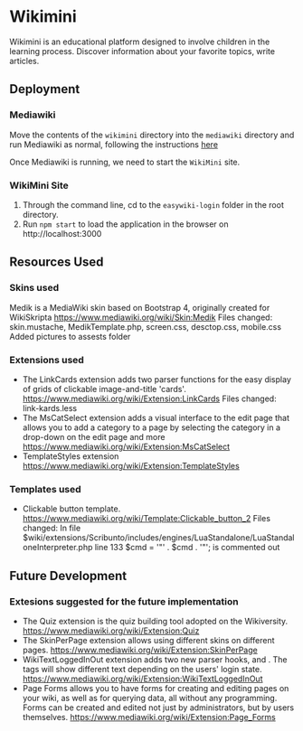 # Wikimini
 
Wikimini is an educational platform designed to involve children in the learning process. Discover information about your favorite topics, write articles.

## Deployment

### Mediawiki 

Move the contents of the `wikimini` directory into the `mediawiki` directory and run Mediawiki as normal, following the instructions [here](https://www.mediawiki.org/wiki/Manual:Running_MediaWiki_on_Debian_or_Ubuntu)

Once Mediawiki is running, we need to start the `WikiMini` site.

### WikiMini Site

1) Through the command line, cd to the `easywiki-login` folder in the root directory.
2) Run `npm start` to load the application in the browser on http://localhost:3000
 
## Resources Used

### Skins used
Medik is a MediaWiki skin based on Bootstrap 4, originally created for WikiSkripta
https://www.mediawiki.org/wiki/Skin:Medik
Files changed: skin.mustache, MedikTemplate.php, screen.css, desctop.css, mobile.css
Added pictures to assests folder

### Extensions used
 
* The LinkCards extension adds two parser functions for the easy display of grids of clickable image-and-title 'cards'.
https://www.mediawiki.org/wiki/Extension:LinkCards
Files changed: link-kards.less
* The MsCatSelect extension adds a visual interface to the edit page that allows you to add a category to a page by selecting the category in a drop-down on the edit page and more
https://www.mediawiki.org/wiki/Extension:MsCatSelect
* TemplateStyles extension
https://www.mediawiki.org/wiki/Extension:TemplateStyles

### Templates used
 
* Clickable button template.
https://www.mediawiki.org/wiki/Template:Clickable_button_2
Files changed: 
In file $wiki/extensions/Scribunto/includes/engines/LuaStandalone/LuaStandaloneInterpreter.php line 133 $cmd = '"' . $cmd . '"'; is commented out
 
## Future Development

### Extesions suggested for the future implementation
 
* The Quiz extension is the quiz building tool adopted on the Wikiversity.
https://www.mediawiki.org/wiki/Extension:Quiz
* The SkinPerPage extension allows using different skins on different pages.
https://www.mediawiki.org/wiki/Extension:SkinPerPage
* WikiTextLoggedInOut extension adds two new parser hooks, <loggedin> and <loggedout>. The tags will show different text depending on the users' login state.
https://www.mediawiki.org/wiki/Extension:WikiTextLoggedInOut
* Page Forms allows you to have forms for creating and editing pages on your wiki, as well as for querying data, all without any programming. Forms can be created and edited not just by administrators, but by users themselves.
https://www.mediawiki.org/wiki/Extension:Page_Forms
 

